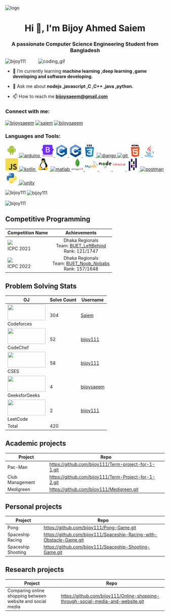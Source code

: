 <!--![logo](https://github.com/bijoy111/bijoy111/blob/main/github_banner.jpg)-->
![logo](https://previews.123rf.com/images/karpenkoilia/karpenkoilia1806/karpenkoilia180600011/102988806-vector-line-web-concept-for-programming-linear-web-banner-for-coding.jpg)
<h1 align="center">Hi 👋, I'm Bijoy Ahmed Saiem</h1>
<h3 align="center">A passionate Computer Science Engineering Student from Bangladesh</h3>

<img align = "right" alt = "coding_gif" width = "400" src = "https://media2.giphy.com/media/qgQUggAC3Pfv687qPC/giphy.gif">

<p align="left"> <img src="https://komarev.com/ghpvc/?username=bijoy111&label=Profile%20views&color=0e75b6&style=flat" alt="bijoy111" /> </p>

- 🌱 I’m currently learning **machine learning ,deep learning ,game developing and software developing.**

- 💬 Ask me about **nodejs ,javascript ,C ,C++ ,java ,python.**

- 📫 How to reach me **bijoysaeem@gmail.com**

<h3 align="left">Connect with me:</h3>
<p align="left">
<a href="https://fb.com/bijoysaeem" target="blank"><img align="center" src="https://raw.githubusercontent.com/rahuldkjain/github-profile-readme-generator/master/src/images/icons/Social/facebook.svg" alt="bijoysaeem" height="30" width="40" /></a>
<a href="https://codeforces.com/profile/saiem" target="blank"><img align="center" src="https://raw.githubusercontent.com/rahuldkjain/github-profile-readme-generator/master/src/images/icons/Social/codeforces.svg" alt="saiem" height="30" width="40" /></a>
<a href="https://auth.geeksforgeeks.org/user/bijoysaeem" target="blank"><img align="center" src="https://raw.githubusercontent.com/rahuldkjain/github-profile-readme-generator/master/src/images/icons/Social/geeks-for-geeks.svg" alt="bijoysaeem" height="30" width="40" /></a>
</p>

<h3 align="left">Languages and Tools:</h3>
<p align="left"> <a href="https://developer.android.com" target="_blank" rel="noreferrer"> <img src="https://raw.githubusercontent.com/devicons/devicon/master/icons/android/android-original-wordmark.svg" alt="android" width="40" height="40"/> </a> <a href="https://www.arduino.cc/" target="_blank" rel="noreferrer"> <img src="https://cdn.worldvectorlogo.com/logos/arduino-1.svg" alt="arduino" width="40" height="40"/> </a> <a href="https://getbootstrap.com" target="_blank" rel="noreferrer"> <img src="https://raw.githubusercontent.com/devicons/devicon/master/icons/bootstrap/bootstrap-plain-wordmark.svg" alt="bootstrap" width="40" height="40"/> </a> <a href="https://www.cprogramming.com/" target="_blank" rel="noreferrer"> <img src="https://raw.githubusercontent.com/devicons/devicon/master/icons/c/c-original.svg" alt="c" width="40" height="40"/> </a> <a href="https://www.w3schools.com/cpp/" target="_blank" rel="noreferrer"> <img src="https://raw.githubusercontent.com/devicons/devicon/master/icons/cplusplus/cplusplus-original.svg" alt="cplusplus" width="40" height="40"/> </a> <a href="https://www.w3schools.com/css/" target="_blank" rel="noreferrer"> <img src="https://raw.githubusercontent.com/devicons/devicon/master/icons/css3/css3-original-wordmark.svg" alt="css3" width="40" height="40"/> </a> <a href="https://www.djangoproject.com/" target="_blank" rel="noreferrer"> <img src="https://cdn.worldvectorlogo.com/logos/django.svg" alt="django" width="40" height="40"/> </a>  <a href="https://git-scm.com/" target="_blank" rel="noreferrer"> <img src="https://www.vectorlogo.zone/logos/git-scm/git-scm-icon.svg" alt="git" width="40" height="40"/> </a> <a href="https://www.w3.org/html/" target="_blank" rel="noreferrer"> <img src="https://raw.githubusercontent.com/devicons/devicon/master/icons/html5/html5-original-wordmark.svg" alt="html5" width="40" height="40"/> </a> <a href="https://www.java.com" target="_blank" rel="noreferrer"> <img src="https://raw.githubusercontent.com/devicons/devicon/master/icons/java/java-original.svg" alt="java" width="40" height="40"/> </a> <a href="https://developer.mozilla.org/en-US/docs/Web/JavaScript" target="_blank" rel="noreferrer"> <img src="https://raw.githubusercontent.com/devicons/devicon/master/icons/javascript/javascript-original.svg" alt="javascript" width="40" height="40"/> </a> <a href="https://kotlinlang.org" target="_blank" rel="noreferrer"> <img src="https://www.vectorlogo.zone/logos/kotlinlang/kotlinlang-icon.svg" alt="kotlin" width="40" height="40"/> </a> <a href="https://www.linux.org/" target="_blank" rel="noreferrer"> <img src="https://raw.githubusercontent.com/devicons/devicon/master/icons/linux/linux-original.svg" alt="linux" width="40" height="40"/> </a> <a href="https://www.mathworks.com/" target="_blank" rel="noreferrer"> <img src="https://upload.wikimedia.org/wikipedia/commons/2/21/Matlab_Logo.png" alt="matlab" width="40" height="40"/> </a> <a href="https://www.mongodb.com/" target="_blank" rel="noreferrer"> <img src="https://raw.githubusercontent.com/devicons/devicon/master/icons/mongodb/mongodb-original-wordmark.svg" alt="mongodb" width="40" height="40"/> </a> <a href="https://www.mysql.com/" target="_blank" rel="noreferrer"> <img src="https://raw.githubusercontent.com/devicons/devicon/master/icons/mysql/mysql-original-wordmark.svg" alt="mysql" width="40" height="40"/> </a> <a href="https://nodejs.org" target="_blank" rel="noreferrer"> <img src="https://raw.githubusercontent.com/devicons/devicon/master/icons/nodejs/nodejs-original-wordmark.svg" alt="nodejs" width="40" height="40"/> </a> <a href="https://www.oracle.com/" target="_blank" rel="noreferrer"> <img src="https://raw.githubusercontent.com/devicons/devicon/master/icons/oracle/oracle-original.svg" alt="oracle" width="40" height="40"/> </a> <a href="https://pandas.pydata.org/" target="_blank" rel="noreferrer"> <img src="https://raw.githubusercontent.com/devicons/devicon/2ae2a900d2f041da66e950e4d48052658d850630/icons/pandas/pandas-original.svg" alt="pandas" width="40" height="40"/> </a> <a href="https://postman.com" target="_blank" rel="noreferrer"> <img src="https://www.vectorlogo.zone/logos/getpostman/getpostman-icon.svg" alt="postman" width="40" height="40"/> </a> <a href="https://www.python.org" target="_blank" rel="noreferrer"> <img src="https://raw.githubusercontent.com/devicons/devicon/master/icons/python/python-original.svg" alt="python" width="40" height="40"/> </a> <a href="https://unity.com/" target="_blank" rel="noreferrer"> <img src="https://www.vectorlogo.zone/logos/unity3d/unity3d-icon.svg" alt="unity" width="40" height="40"/> </a> </p>

<p><img align="left" src="https://github-readme-stats.vercel.app/api/top-langs?username=bijoy111&show_icons=true&locale=en&layout=compact" alt="bijoy111" /></p>

<p>&nbsp;<img align="center" src="https://github-readme-stats.vercel.app/api?username=bijoy111&show_icons=true&locale=en" alt="bijoy111" /></p>

<p><img align="center" src="https://github-readme-streak-stats.herokuapp.com/?user=bijoy111&" alt="bijoy111" /></p>



## Competitive Programming
| Competition Name| Achievements |
| :----- | :----: |
| <img width="120px" src="https://www.hmc.edu/about-hmc/wp-content/uploads/sites/2/2019/01/icpc19.png" /> <br /> ICPC 2021 | Dhaka Regionals <br />           Team: [BUET_LeftBehind]  <br /> Rank: 121/1747 |
| <img width="120px" src="https://www.hmc.edu/about-hmc/wp-content/uploads/sites/2/2019/01/icpc19.png" /> <br /> ICPC 2022 | Dhaka Regionals <br /> Team: [BUET_Noob_Nobabs] <br /> Rank: 157/1648 |

[BUET_LeftBehind]: https://algo.codemarshal.org/contests/icpc-dhaka-21-preli/standings?page=1
[BUET_Noob_Nobabs]: https://algo.codemarshal.org/contests/icpc-dhaka-22-preli/standings?page=1








## Problem Solving Stats

| OJ          | Solve Count | Username                                                          |
| ----------- | ----------- | ----------------------------------------------------------------- |
| <img width="120px" height="50px" src="https://miro.medium.com/v2/resize:fit:1200/1*iPZ00kImJY8oVioV5Dy75A.jpeg" /> <br /> Codeforces  | 304         | [Saiem](https://codeforces.com/profile/Saiem) |
| <img width="120px" height="50px" src="https://upload.wikimedia.org/wikipedia/en/thumb/7/7b/Codechef%28new%29_logo.svg/1200px-Codechef%28new%29_logo.svg.png" /> <br /> CodeChef    | 52          | [bijoy111](https://www.codechef.com/users/bijoy111)                     |
| <img width="120px" height="50px" src="https://cses.fi/logo.png?1" /> <br /> CSES        | 58          | [bijoy111](https://cses.fi/user/54530)                 |
| <img width="120px" height="50px" src="https://upload.wikimedia.org/wikipedia/commons/thumb/4/43/GeeksforGeeks.svg/2560px-GeeksforGeeks.svg.png" /> <br /> GeeksforGeeks     | 4           | [bijoysaeem](https://auth.geeksforgeeks.org/user/bijoysaeem/?utm_source=geeksforgeeks&utm_medium=my_profile&utm_campaign=auth_user)       |
| <img width="120px" height="50px" src="https://miro.medium.com/v2/resize:fit:1200/0*MRBGy-Gjd9PRl_HS.jpeg" /> <br /> LeetCode  | 2         | [bijoy111](https://leetcode.com/bijoy111/) |
| Total       | 420        |                                                                   |


## Academic projects

| Project | Repo |
| ----------- | ----------- |
| Pac-Man  | https://github.com/bijoy111/Term-project-for-1-1.git |
| Club Management  | https://github.com/bijoy111/Term-Project-for-1-2.git |
| Medigreen  | https://github.com/bijoy111/Medigreen.git |

## Personal projects 

| Project | Repo |
| ----------- | ----------- |
| Pong  | https://github.com/bijoy111/Pong-Game.git |
| Spaceship Racing  | https://github.com/bijoy111/Spaceship-Racing-with-Obstacle-Game.git |
| Spaceship Shooting  | https://github.com/bijoy111/Spaceship-Shooting-Game.git |

## Research projects

| Project | Repo |
| ----------- | ----------- |
| Comparing online shopping between website and social media  | https://github.com/bijoy111/Online-shopping-through-social-media-and-website.git |

